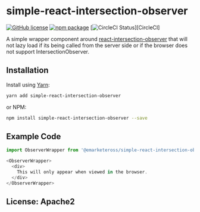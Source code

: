 # simple-react-intersection-observer

[![GitHub license](https://img.shields.io/badge/License-Apache%202.0-blue.svg)](https://github.com/eMarketerOSS/simple-react-intersection-observer/blob/master/LICENSE)
[![npm package][npm-badge]][npm]
[![CircleCI Status](https://circleci.com/gh/eMarketerOSS/simple-react-intersection-observer.svg?&style=shield&circle-token=36691e1218925ba1b81126f489ee5d47c7d658a2)][CircleCI]

A simple wrapper component around [react-intersection-observer](https://github.com/thebuilder/react-intersection-observer) that will not lazy load if its being called from the server side or if the browser does not support IntersectionObserver.

## Installation

Install using [Yarn](https://yarnpkg.com):

```sh
yarn add simple-react-intersection-observer
```

or NPM:

```sh
npm install simple-react-intersection-observer --save
```

## Example Code

```js
import ObserverWrapper from '@emarketeross/simple-react-intersection-observer'

<ObserverWrapper>
  <div>
    This will only appear when viewed in the browser.
  </div>
</ObserverWrapper>
```

## License: Apache2

[build-badge]: https://img.shields.io/travis/user/repo/master.png?style=flat-square
[build]: https://travis-ci.org/user/repo

[npm-badge]: https://img.shields.io/npm/v/npm-package.png?style=flat-square
[npm]: https://www.npmjs.org/package/npm-package

[coveralls-badge]: https://img.shields.io/coveralls/user/repo/master.png?style=flat-square
[coveralls]: https://coveralls.io/github/user/repo
